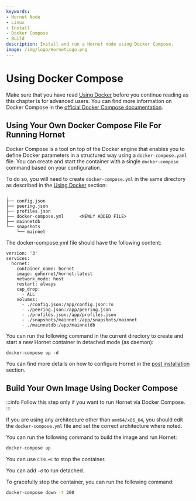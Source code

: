 ```yaml
---
keywords:
- Hornet Node
- Linux
- Install
- Docker Compose
- Build
description: Install and run a Hornet node using Docker Compose.
image: /img/logo/HornetLogo.png
---
```


# Using Docker Compose

Make sure that you have read [Using Docker](using_docker.md) before you continue reading as this chapter is for advanced users.  You can find more information on Docker Compose in the [official Docker Compose documentation]( https://docs.docker.com/compose/).

## Using Your Own Docker Compose File For Running Hornet

Docker Compose is a tool on top of the Docker engine that enables you to define Docker parameters in a structured way using a `docker-compose.yaml` file. You can create and start the container with a single `docker-compose` command based on your configuration.

To do so, you will need to create `docker-compose.yml` in the same directory as described in the [Using Docker](using_docker.md)  section:

```plaintext{5}
.
├── config.json
├── peering.json
├── profiles.json
├── docker-compose.yml      <NEWLY ADDED FILE>
├── mainnetdb
└── snapshots
    └── mainnet
```

The docker-compose.yml file should have the following content: 

```plaintext
version: '3'
services:
  hornet:
    container_name: hornet
    image: gohornet/hornet:latest
    network_mode: host
    restart: always
    cap_drop:
      - ALL
    volumes:
      - ./config.json:/app/config.json:ro
      - ./peering.json:/app/peering.json
      - ./profiles.json:/app/profiles.json
      - ./snapshots/mainnet:/app/snapshots/mainnet
      - ./mainnetdb:/app/mainnetdb
```

You can run the following command in the current directory to create and start a new Hornet container in detached mode (as daemon):

`docker-compose up -d`

You can find more details on how to configure Hornet in the [post installation](../post_installation/post_installation.md) section.

## Build Your Own Image Using Docker Compose

:::info
Follow this step only if you want to run Hornet via Docker Compose.
:::

If you are using any architecture other than `amd64/x86_64`, you should edit the `docker-compose.yml` file and set the correct architecture where noted.

You can run the following command to build the image and run Hornet:

```sh
docker-compose up
```

You can use `CTRL+C` to stop the container.

You can add `-d` to run detached.

To gracefully stop the container, you can run the following command:

```sh
docker-compose down -t 200
```
